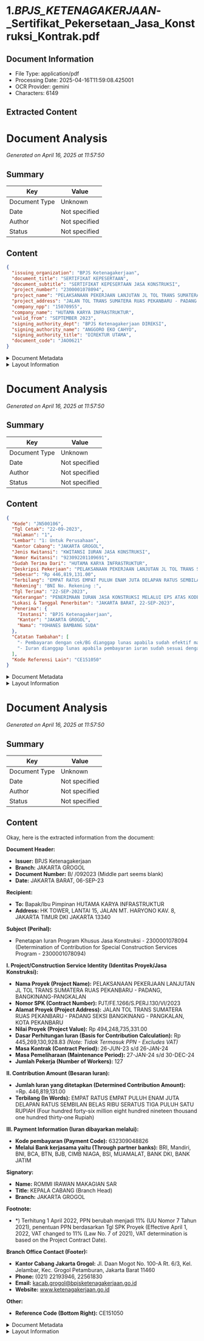 # 1._BPJS_KETENAGAKERJAAN_-_Sertifikat_Pekersetaan_Jasa_Konstruksi_Kontrak.pdf

## Document Information
- File Type: application/pdf
- Processing Date: 2025-04-16T11:59:08.425001
- OCR Provider: gemini
- Characters: 6149

## Extracted Content

# Document Analysis

_Generated on April 16, 2025 at 11:57:50_

## Summary
| Key | Value |
|-----|-------|
| Document Type | Unknown |
| Date | Not specified |
| Author | Not specified |
| Status | Not specified |

## Content

```json
{
  "issuing_organization": "BPJS Ketenagakerjaan",
  "document_title": "SERTIFIKAT KEPESERTAAN",
  "document_subtitle": "SERTIFIKAT KEPESERTAAN JASA KONSTRUKSI",
  "project_number": "2300001078094",
  "project_name": "PELAKSANAAN PEKERJAAN LANJUTAN JL TOL TRANS SUMATERA RUAS PEKANBARU- PADANG, BANGKINANG- PANGKALAN",
  "project_address": "JALAN TOL TRANS SUMATERA RUAS PEKANBARU - PADANG SEKSI BANGKINANG - PANGKALAN",
  "company_npp": "15070955",
  "company_name": "HUTAMA KARYA INFRASTRUKTUR",
  "valid_from": "SEPTEMBER 2023",
  "signing_authority_dept": "BPJS Ketenagakerjaan DIREKSI",
  "signing_authority_name": "ANGGORO EKO CAHYO",
  "signing_authority_title": "DIREKTUR UTAMA",
  "document_code": "JAO0621"
}
```

<details>
<summary>Document Metadata</summary>

```json
{
  "page": 3,
  "timestamp": "2025-04-16T11:57:50.741855",
  "model": "gemini-2.5-pro"
}
```
</details>

<details>
<summary>Layout Information</summary>

```json
{}
```
</details>

# Document Analysis

_Generated on April 16, 2025 at 11:57:50_

## Summary
| Key | Value |
|-----|-------|
| Document Type | Unknown |
| Date | Not specified |
| Author | Not specified |
| Status | Not specified |

## Content

```json
{
  "Kode": "JN500106",
  "Tgl Cetak": "22-09-2023",
  "Halaman": "1",
  "Lembar": "1: Untuk Perusahaan",
  "Kantor Cabang": "JAKARTA GROGOL",
  "Jenis Kwitansi": "KWITANSI IURAN JASA KONSTRUKSI",
  "Nomor Kwitansi": "923092201109691",
  "Sudah Terima Dari": "HUTAMA KARYA INFRASTRUKTUR",
  "Deskripsi Pekerjaan": "PELAKSANAAN PEKERJAAN LANJUTAN JL TOL TRANS SUMATERA RUAS PEKANBARU - PADANG, BANGKINANG - PANGKALAN",
  "Sebesar": "Rp 446,819,131.00",
  "Terbilang": "EMPAT RATUS EMPAT PULUH ENAM JUTA DELAPAN RATUS SEMBILAN BELAS RIBU SERATUS TIGA PULUH SATU RUPIAH",
  "Rekening": "BNI No. Rekening :",
  "Tgl Terima": "22-SEP-2023",
  "Keterangan": "PENERIMAAN IURAN JASA KONSTRUKSI MELALUI EPS ATAS KODE PENETAPAN IURAN 632309048826 DENGAN NO REF PEMBAYARAN 623090050711",
  "Lokasi & Tanggal Penerbitan": "JAKARTA BARAT, 22-SEP-2023",
  "Penerima": {
    "Instansi": "BPJS Ketenagakerjaan",
    "Kantor": "JAKARTA GROGOL",
    "Nama": "YOHANES BAMBANG SUDA"
  },
  "Catatan Tambahan": [
    "- Pembayaran dengan cek/BG dianggap lunas apabila sudah efektif masuk di rekening BPJS Ketenagakerjaan",
    "- Iuran dianggap lunas apabila pembayaran iuran sudah sesuai dengan data termin iuran"
  ],
  "Kode Referensi Lain": "CE151050"
}
```

<details>
<summary>Document Metadata</summary>

```json
{
  "page": 3,
  "timestamp": "2025-04-16T11:57:50.768860",
  "model": "gemini-2.5-pro"
}
```
</details>

<details>
<summary>Layout Information</summary>

```json
{}
```
</details>

# Document Analysis

_Generated on April 16, 2025 at 11:57:50_

## Summary
| Key | Value |
|-----|-------|
| Document Type | Unknown |
| Date | Not specified |
| Author | Not specified |
| Status | Not specified |

## Content

Okay, here is the extracted information from the document:

**Document Header:**
*   **Issuer:** BPJS Ketenagakerjaan
*   **Branch:** JAKARTA GROGOL
*   **Document Number:** B/ /092023 (Middle part seems blank)
*   **Date:** JAKARTA BARAT, 06-SEP-23

**Recipient:**
*   **To:** Bapak/Ibu Pimpinan HUTAMA KARYA INFRASTRUKTUR
*   **Address:** HK TOWER, LANTAI 15, JALAN MT. HARYONO KAV. 8, JAKARTA TIMUR DKI JAKARTA 13340

**Subject (Perihal):**
*   Penetapan Iuran Program Khusus Jasa Konstruksi - 2300001078094 (Determination of Contribution for Special Construction Services Program - 2300001078094)

**I. Project/Construction Service Identity (Identitas Proyek/Jasa Konstruksi):**
*   **Nama Proyek (Project Name):** PELAKSANAAN PEKERJAAN LANJUTAN JL TOL TRANS SUMATERA RUAS PEKANBARU - PADANG, BANGKINANG-PANGKALAN
*   **Nomor SPK (Contract Number):** PJT/FE.1266/S.PERJ.130/VI/2023
*   **Alamat Proyek (Project Address):** JALAN TOL TRANS SUMATERA RUAS PEKANBARU - PADANG SEKSI BANGKINANG - PANGKALAN, KOTA PEKANBARU
*   **Nilai Proyek (Project Value):** Rp 494,248,735,331.00
*   **Dasar Perhitungan Iuran (Basis for Contribution Calculation):** Rp 445,269,130,928.83 *(Note: Tidak Termasuk PPN - Excludes VAT)*
*   **Masa Kontrak (Contract Period):** 26-JUN-23 s/d 26-JAN-24
*   **Masa Pemeliharaan (Maintenance Period):** 27-JAN-24 s/d 30-DEC-24
*   **Jumlah Pekerja (Number of Workers):** 127

**II. Contribution Amount (Besaran Iuran):**
*   **Jumlah Iuran yang ditetapkan (Determined Contribution Amount):** =Rp. 446,819,131.00
*   **Terbilang (In Words):** EMPAT RATUS EMPAT PULUH ENAM JUTA DELAPAN RATUS SEMBILAN BELAS RIBU SERATUS TIGA PULUH SATU RUPIAH (Four hundred forty-six million eight hundred nineteen thousand one hundred thirty-one Rupiah)

**III. Payment Information (Iuran dibayarkan melalui):**
*   **Kode pembayaran (Payment Code):** 632309048826
*   **Melalui Bank kerjasama yaitu (Through partner banks):** BRI, Mandiri, BNI, BCA, BTN, BJB, CIMB NIAGA, BSI, MUAMALAT, BANK DKI, BANK JATIM

**Signatory:**
*   **Name:** ROMMI IRAWAN MAKAGIAN SAR
*   **Title:** KEPALA CABANG (Branch Head)
*   **Branch:** JAKARTA GROGOL

**Footnote:**
*   *) Terhitung 1 April 2022, PPN berubah menjadi 11% (UU Nomor 7 Tahun 2021), penentuan PPN berdasarkan Tgl SPK Proyek (Effective April 1, 2022, VAT changed to 11% (Law No. 7 of 2021), VAT determination is based on the Project Contract Date).

**Branch Office Contact (Footer):**
*   **Kantor Cabang Jakarta Grogol:** Jl. Daan Mogot No. 100-A Rt. 6/3, Kel. Jelambar, Kec. Grogol Petamburan, Jakarta Barat 11460
*   **Phone:** (021) 22193946, 22561830
*   **Email:** kacab.grogol@bpjsketenagakerjaan.go.id
*   **Website:** www.ketenagakerjaan.go.id

**Other:**
*   **Reference Code (Bottom Right):** CE151050

<details>
<summary>Document Metadata</summary>

```json
{
  "page": 3,
  "timestamp": "2025-04-16T11:57:50.771870",
  "model": "gemini-2.5-pro"
}
```
</details>

<details>
<summary>Layout Information</summary>

```json
{}
```
</details>
